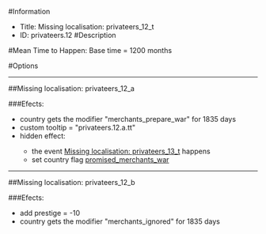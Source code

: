 #Information
 - Title: Missing localisation: privateers_12_t
 - ID: privateers.12
#Description

#Mean Time to Happen:
Base time = 1200 months

#Options

___
##Missing localisation: privateers_12_a

###Efects:<ul><li>country gets the modifier "merchants_prepare_war" for 1835 days</li><li>custom tooltip = "privateers.12.a.tt"</li><li>hidden effect:</li><ul><li>the event [Missing localisation: privateers_13_t](../events/missing_localisation_privateers_13_t.md) happens</li><li>set country flag [promised_merchants_war](../flags/promised_merchants_war.md)</li></ul></ul>

___
##Missing localisation: privateers_12_b

###Efects:<ul><li>add prestige = -10</li><li>country gets the modifier "merchants_ignored" for 1835 days</li></ul>

